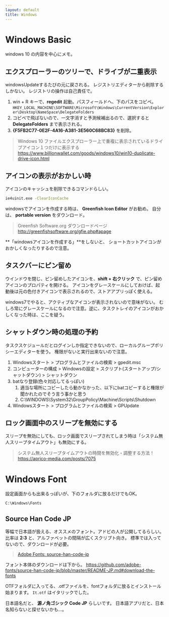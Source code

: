 ```yaml
---
layout: default
title: Windows
---
```


# Windows Basic

windows 10 の内容を中心にメモ。

## エクスプローラーのツリーで、ドライブが二重表示

windowsUpdateするたびの元に戻される。
レジストリエディターから削除するしかない。
レジストリの操作は自己責任で。

1. win + R キーで、**regedit** 起動。パスフィールドへ、下のパスをコピペ。
`HKEY_LOCAL_MACHINE\SOFTWARE\Microsoft\Windows\CurrentVersion\Explorer\Desktop\NameSpace\DelegateFolders`
3. コピペで飛ばないので、一文字消すと予測候補出るので、選択すると **DelegateFolders** まで表示される。
4. **{F5FB2C77-0E2F-4A16-A381-3E560C68BC83}** を削除。

> Windows 10 ファイルエクスプローラー上で重複に表示されているドライブアイコン１つだけに表示する
> https://www.billionwallet.com/goods/windows10/win10-duplicate-drive-icon.html


## アイコンの表示がおかしい時

アイコンのキャッシュを削除できるコマンドらしい。

```bat
ie4uinit.exe -ClearIconCache
```

windowsでアイコンを作成する時は、 **Greenfish Icon Editor** がお勧め。
自分は、 **portable version** をダウンロード。

> Greenfish Software.org ダウンロードページ
> http://greenfishsoftware.org/gfie.php#apage

**「windowsアイコンを作成する」**をしないと、
ショートカットアイコンがおかしくなったりするので注意。


## タスクバーにピン留め

ウインドウを閉じ、ピン留めしたアイコンを、**shift + 右クリック** で、ピン留めアイコンのプロパティを開ける。
アイコンをグレースケールにしておけば、起動後は元の色付きアイコンで表示されるので、ストアアプリっぽく使える。

windows7でやると、アクティブなアイコンが表示されないので意味がない。
むしろ常にグレースケールになるので注意。逆に、タスクトレイのアイコンがおかしくなった時は、ここを疑う。

## シャットダウン時の処理の予約

タスクスケジュールだとログインしか指定できないので、ローカルグループポリシーエディターを使う。
権限がないと実行出来ないので注意。

1. Windowsスタート > プログラムとファイルの検索 > gpedit.msc
1. コンピューターの構成 > Windowsの設定 > スクリプト(スタートアップ/シャットダウン) > シャットダウン
1. batなり登録(色々対応してるっぽい)
    1. 適当な場所にコピーしたら動かなかった、以下にbatコピーすると権限が聞かれたのでそう言う事かと思う
    1. C:\WINDOWS\System32\GroupPolicy\Machine\Scripts\Shutdown
1. Windowsスタート > プログラムとファイルの検索 > GPUpdate

## ロック画面中のスリープを無効にする

スリープを無効にしても、ロック画面でスリープされてしまう時は「システム無人スリープタイムアウト」も無効にする。

> システム無人スリープタイムアウトの時間を無効化・調整する方法！
> https://aprico-media.com/posts/7075

# Windows Font

設定画面からも出来るっぽいが、下のフォルダに放るだけでもOK。

`C:\Windows\Fonts`

## Source Han Code JP

等幅で日本語が扱える、オススメのフォント。アドビの人が公開してるらしい。
比率は **2:3** と、アルファベットの間隔が広くスクリプト向き。
標準では入ってないので、ダウンロードが必要。

> [Adobe Fonts: source-han-code-jp](https://github.com/adobe-fonts/source-han-code-jp)

フォント本体のダウンロードは下から。
https://github.com/adobe-fonts/source-han-code-jp/blob/master/README-JP.md#download-the-fonts

OTFフォルダに入ってる、.otfファイルを、fontフォルダに放るとインストール始まります。
`It.otf` はイタリックでした。

日本語名だと、 **源ノ角ゴシック Code JP** らしいです。
日本語アプリだと、日本名知らないと探せないかも…。
